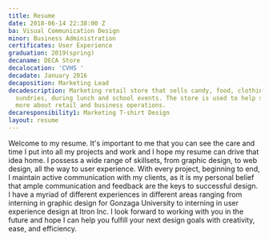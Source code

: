 ```yaml
---
title: Resume
date: 2018-06-14 22:38:00 Z
ba: Visual Communication Design
minor: Business Administration
certificates: User Experience
graduation: 2019(spring)
decaname: DECA Store
decalocation: 'CVHS '
decadate: January 2016
decaposition: Marketing Lead
decadescription: Marketing retail store that sells candy, food, clothing, and other
  sundries, during lunch and school events. The store is used to help students learn
  more about retail and business operations.
decaresponsibility1: Marketing T-shirt Design
layout: resume
---
```


Welcome to my resume. It's important to me that you can see the care and time I put into all my projects and work and I hope my resume can drive that idea home. I possess a wide range of skillsets, from graphic design, to web design, all the way to user experience. With every project, beginning to end, I maintain active communication with my clients, as it is my personal belief that ample communication and feedback are the keys to successful design. I have a myriad of different experiences in different areas ranging from interning in graphic design for Gonzaga University to interning in user experience design at Itron Inc. I look forward to working with you in the future and hope I can help you fulfill your next design goals with creativity, ease, and efficiency.
